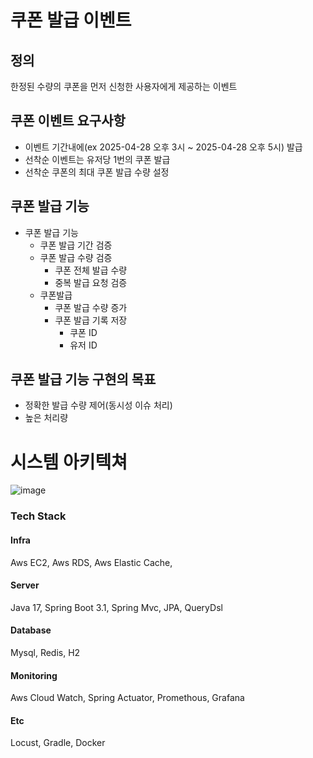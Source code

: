 # 쿠폰 발급 이벤트

## 정의
한정된 수량의 쿠폰을 먼저 신청한 사용자에게 제공하는 이벤트

## 쿠폰 이벤트 요구사항
- 이벤트 기간내에(ex 2025-04-28 오후 3시 ~ 2025-04-28 오후 5시) 발급
- 선착순 이벤트는 유저당 1번의 쿠폰 발급
- 선착순 쿠폰의 최대 쿠폰 발급 수량 설정
## 쿠폰 발급 기능
- 쿠폰 발급 기능
  - 쿠폰 발급 기간 검증
  - 쿠폰 발급 수량 검증
    - 쿠폰 전체 발급 수량
    - 중복 발급 요청 검증
  - 쿠폰발급
    - 쿠폰 발급 수량 증가
    - 쿠폰 발급 기록 저장
      - 쿠폰 ID
      - 유저 ID
## 쿠폰 발급 기능 구현의 목표
- 정확한 발급 수량 제어(동시성 이슈 처리)
- 높은 처리량

# 시스템 아키텍쳐
![image](https://github.com/user-attachments/assets/d2142266-52f1-4dd2-b987-d8da0df3ba7e)

### Tech Stack
#### Infra
Aws EC2, Aws RDS, Aws Elastic Cache,

#### Server
Java 17, Spring Boot 3.1, Spring Mvc, JPA, QueryDsl

#### Database
Mysql, Redis, H2

#### Monitoring
Aws Cloud Watch, Spring Actuator, Promethous, Grafana

#### Etc
Locust, Gradle, Docker
